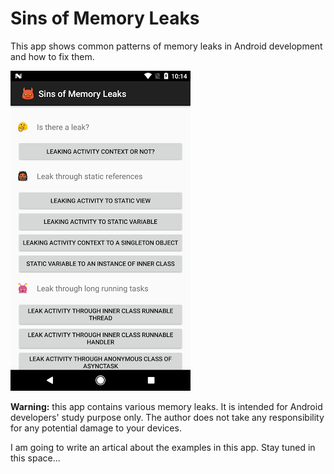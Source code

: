 # Sins of Memory Leaks
This app shows common patterns of memory leaks in Android development and how to fix them.

![alt tag](screenshots/screenshot.png)

**Warning:** this app contains various memory leaks. It is intended for Android developers' study purpose only. The author does not take any responsibility for any potential damage to your devices.

I am going to write an artical about the examples in this app. Stay tuned in this space...
